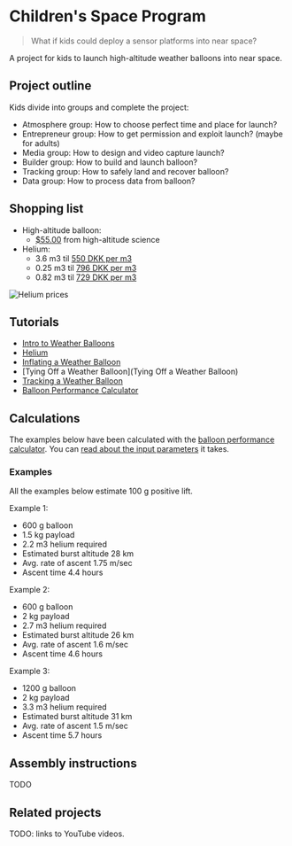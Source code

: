 # Children's Space Program

> What if kids could deploy a sensor platforms into near space?

A project for kids to launch high-altitude weather balloons into near space.

## Project outline

Kids divide into groups and complete the project:

* Atmosphere group: How to choose perfect time and place for launch?
* Entrepreneur group: How to get permission and exploit launch? (maybe for adults)
* Media group: How to design and video capture launch?
* Builder group: How to build and launch balloon?
* Tracking group: How to safely land and recover balloon?
* Data group: How to process data from balloon?


## Shopping list

* High-altitude balloon:
    * [$55.00](http://www.highaltitudescience.com/products/600-g-near-space-balloon) from high-altitude science
* Helium:
    * 3.6 m3 til [550 DKK per m3](http://www.pegani.dk/dk/product/helium/ballongas-20-l.aspx)
    * 0.25 m3 til [796 DKK per m3](http://www.mintemafest.dk/Info/Ballongas/Heliumgas_uden_Balloner/Lille_Helium_Gas_Cylinder_uden_Balloner_-_Single.html)
    * 0.82 m3 til [729 DKK per m3](http://www.mintemafest.dk/Info/Ballongas/Heliumgas_uden_Balloner/Stor_Helium_Gas_Cylinder_uden_Balloner_-_Pakke_med_2.html)


![Helium prices](http://www.weldingandgasestoday.org/wp-content/uploads/2012/04/helium_prices.png)

## Tutorials

* [Intro to Weather Balloons](http://www.highaltitudescience.com/pages/intro-to-weather-balloons)
* [Helium](http://www.highaltitudescience.com/pages/helium)
* [Inflating a Weather Balloon](http://www.highaltitudescience.com/pages/how-to-inflate-a-weather-balloon)
* [Tying Off a Weather Balloon](Tying Off a Weather Balloon)
* [Tracking a Weather Balloon](http://www.highaltitudescience.com/pages/tracking-a-weather-balloon)
* [Balloon Performance Calculator](http://www.highaltitudescience.com/pages/balloon-performance-calculator)

## Calculations

The examples below have been calculated with the [balloon performance calculator](http://tools.highaltitudescience.com/). You can [read about the input parameters](http://www.highaltitudescience.com/pages/balloon-performance-calculator) it takes.

### Examples

All the examples below estimate 100 g positive lift.

Example 1:
* 600 g balloon
* 1.5 kg payload
* 2.2 m3 helium required
* Estimated burst altitude 28 km
* Avg. rate of ascent 1.75 m/sec
* Ascent time 4.4 hours

Example 2:
* 600 g balloon
* 2 kg payload
* 2.7 m3 helium required
* Estimated burst altitude 26 km
* Avg. rate of ascent 1.6 m/sec
* Ascent time 4.6 hours

Example 3:
* 1200 g balloon
* 2 kg payload
* 3.3 m3 helium required
* Estimated burst altitude 31 km
* Avg. rate of ascent 1.5 m/sec
* Ascent time 5.7 hours



## Assembly instructions

TODO

## Related projects

TODO: links to YouTube videos.

